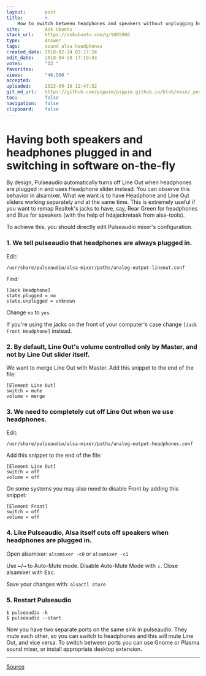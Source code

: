 ```yaml
---
layout:       post
title:        >
    How to switch between headphones and speakers without unplugging headphones
site:         Ask Ubuntu
stack_url:    https://askubuntu.com/q/1005980
type:         Answer
tags:         sound alsa headphones
created_date: 2018-02-14 02:17:24
edit_date:    2018-04-28 17:19:43
votes:        "13 "
favorites:    
views:        "46,500 "
accepted:     
uploaded:     2023-09-19 12:47:52
git_md_url:   https://github.com/pippim/pippim.github.io/blob/main/_posts/2018/2018-02-14-How-to-switch-between-headphones-and-speakers-without-unplugging-headphones.md
toc:          false
navigation:   false
clipboard:    false
---
```


# Having both speakers and headphones plugged in and switching in software on-the-fly

By design, Pulseaudio automatically turns off Line Out when headphones are plugged in and uses Headphone slider instead. You can observe this behavior in alsamixer. What we want is to have Headphone and Line Out sliders working separately and at the same time. This is extremely useful if you want to remap Realtek's jacks to have, say, Rear Green for headphones and Blue for speakers (with the help of hdajackretask from alsa-tools).

To achieve this, you should directly edit Pulseaudio mixer's configuration.

### 1. We tell pulseaudio that headphones are always plugged in.

Edit:

``` 
/usr/share/pulseaudio/alsa-mixer/paths/analog-output-lineout.conf
```

Find:

``` 
[Jack Headphone]
state.plugged = no
state.unplugged = unknown
```

Change `no` to `yes`.

If you're using the jacks on the front of your computer's case change `[Jack Front Headphone]` instead.

### 2. By default, Line Out's volume controlled only by Master, and not by Line Out slider itself.

We want to merge Line Out with Master. Add this snippet to the end of the file:

``` 
[Element Line Out]
switch = mute
volume = merge
```

### 3. We need to completely cut off Line Out when we use headphones.

Edit:

``` 
/usr/share/pulseaudio/alsa-mixer/paths/analog-output-headphones.conf
```

Add this snippet to the end of the file:

``` 
[Element Line Out]
switch = off
volume = off
```

On some systems you may also need to disable Front by adding this snippet:

``` 
[Element Front]
switch = off
volume = off
```

### 4. Like Pulseaudio, Alsa itself cuts off speakers when headphones are plugged in. 

Open alsamixer: `alsamixer -c0` or `alsamixer -c1`

Use <kbd>&larr;</kbd>/<kbd>&rarr;</kbd> to Auto-Mute mode. Disable Auto-Mute Mode with <kbd>&darr;</kbd>. Close alsamixer with <kbd>Esc</kbd>.

Save your changes with: `alsactl store`

### 5. Restart Pulseaudio

``` 
$ pulseaudio -k
$ pulseaudio --start
```

Now you have two separate ports on the same sink in pulseaudio. They mute each other, so you can switch to headphones and this will mute Line Out, and vice versa. To switch between ports you can use Gnome or Plasma sound mixer, or install appropriate desktop extension. 


----------


[Source][1]


  [1]: https://wiki.archlinux.org/index.php/PulseAudio/Examples

